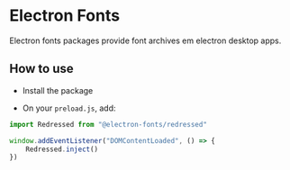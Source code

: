 # Electron Fonts

Electron fonts packages provide font archives em electron desktop apps.

## How to use

* Install the package

* On your `preload.js`, add:

```ts
import Redressed from "@electron-fonts/redressed"

window.addEventListener("DOMContentLoaded", () => {
    Redressed.inject()
})
```